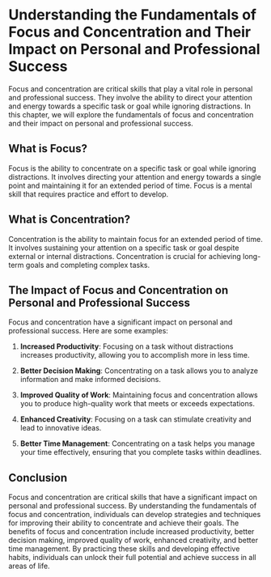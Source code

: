# Understanding the Fundamentals of Focus and Concentration and Their Impact on Personal and Professional Success

Focus and concentration are critical skills that play a vital role in personal and professional success. They involve the ability to direct your attention and energy towards a specific task or goal while ignoring distractions. In this chapter, we will explore the fundamentals of focus and concentration and their impact on personal and professional success.

What is Focus?
--------------

Focus is the ability to concentrate on a specific task or goal while ignoring distractions. It involves directing your attention and energy towards a single point and maintaining it for an extended period of time. Focus is a mental skill that requires practice and effort to develop.

What is Concentration?
----------------------

Concentration is the ability to maintain focus for an extended period of time. It involves sustaining your attention on a specific task or goal despite external or internal distractions. Concentration is crucial for achieving long-term goals and completing complex tasks.

The Impact of Focus and Concentration on Personal and Professional Success
--------------------------------------------------------------------------

Focus and concentration have a significant impact on personal and professional success. Here are some examples:

1. **Increased Productivity**: Focusing on a task without distractions increases productivity, allowing you to accomplish more in less time.

2. **Better Decision Making**: Concentrating on a task allows you to analyze information and make informed decisions.

3. **Improved Quality of Work**: Maintaining focus and concentration allows you to produce high-quality work that meets or exceeds expectations.

4. **Enhanced Creativity**: Focusing on a task can stimulate creativity and lead to innovative ideas.

5. **Better Time Management**: Concentrating on a task helps you manage your time effectively, ensuring that you complete tasks within deadlines.

Conclusion
----------

Focus and concentration are critical skills that have a significant impact on personal and professional success. By understanding the fundamentals of focus and concentration, individuals can develop strategies and techniques for improving their ability to concentrate and achieve their goals. The benefits of focus and concentration include increased productivity, better decision making, improved quality of work, enhanced creativity, and better time management. By practicing these skills and developing effective habits, individuals can unlock their full potential and achieve success in all areas of life.
